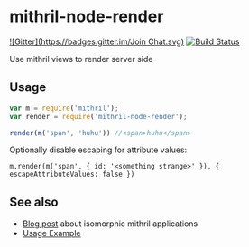 mithril-node-render
===================
[![Gitter](https://badges.gitter.im/Join Chat.svg)](https://gitter.im/StephanHoyer/mithril-node-render?utm_source=badge&utm_medium=badge&utm_campaign=pr-badge&utm_content=badge)
[![Build Status](https://travis-ci.org/StephanHoyer/mithril-node-render.svg?branch=master)](https://travis-ci.org/StephanHoyer/mithril-node-render)

Use mithril views to render server side

Usage
-----

```javascript
var m = require('mithril');
var render = require('mithril-node-render');

render(m('span', 'huhu')) //<span>huhu</span>
```

Optionally disable escaping for attribute values:

```
m.render(m('span', { id: '<something strange>' }), { escapeAttributeValues: false })
```

See also
--------

* [Blog post](https://gist.github.com/StephanHoyer/bddccd9e159828867d2a) about isomorphic mithril applications
* [Usage Example](https://github.com/StephanHoyer/mithril-isomorphic-example/blob/master/README.md)
